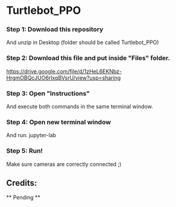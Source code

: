 # Turtlebot_PPO

### Step 1: Download this repository 
And unzip in Desktop (folder should be called Turtlebot_PPO)

### Step 2: Download this file and put inside "Files" folder.
https://drive.google.com/file/d/1zHeL6EKNbz-HrgmOBQcJUO6rlxqBVsrU/view?usp=sharing

### Step 3: Open "Instructions"
And execute both commands in the same terminal window.

### Step 4: Open new terminal window
And run: jupyter-lab

### Step 5: Run! 
Make sure cameras are correctly connected ;)


## Credits:
** Pending **
